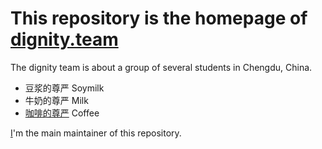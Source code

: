 # This repository is the homepage of [dignity.team](https://www.dignity.team/)

The dignity team is about a group of several students in Chengdu, China.
- 豆浆的尊严 Soymilk
- 牛奶的尊严 Milk
- [咖啡的尊严](https://github.com/thedignityofcoffee) Coffee

[I](https://github.com/thedignityofcoffee)'m the main maintainer of this repository.
